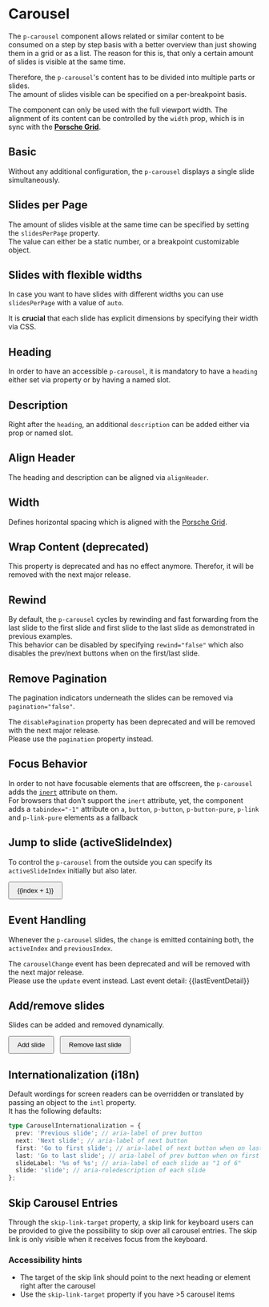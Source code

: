 # Carousel

The `p-carousel` component allows related or similar content to be consumed on a step by step basis with a better
overview than just showing them in a grid or as a list. The reason for this is, that only a certain amount of slides is
visible at the same time.

Therefore, the `p-carousel`'s content has to be divided into multiple parts or slides.  
The amount of slides visible can be specified on a per-breakpoint basis.

<p-inline-notification heading="Layout hint" state="warning" dismiss-button="false">
 The component can only be used with the full viewport width. The alignment of its content can be controlled 
by the <code>width</code> prop, which is in sync with the <b><a href="styles/grid">Porsche Grid</a></b>.
</p-inline-notification>

<TableOfContents></TableOfContents>

## Basic

Without any additional configuration, the `p-carousel` displays a single slide simultaneously.

<Playground :markup="basic" :config="config"></Playground>

## Slides per Page

The amount of slides visible at the same time can be specified by setting the `slidesPerPage` property.  
The value can either be a static number, or a breakpoint customizable object.

<Playground :markup="slidesPerPageMarkup" :config="config">
  <SelectOptions v-model="slidesPerPage" :values="slidesPerPages" name="slidesPerPage"></SelectOptions>
</Playground>

## Slides with flexible widths

In case you want to have slides with different widths you can use `slidesPerPage` with a value of `auto`.

<p-inline-notification heading="Attention" state="warning" dismiss-button="false">
 It is <strong>crucial</strong> that each slide has explicit dimensions by specifying their width via CSS.
</p-inline-notification>

<Playground :markup="slidesPerPageAutoMarkup" :config="config"></Playground>

## Heading

In order to have an accessible `p-carousel`, it is mandatory to have a `heading` either set via property or by having a
named slot.

<Playground :markup="heading" :config="config"></Playground>

## Description

Right after the `heading`, an additional `description` can be added either via prop or named slot.

<Playground :markup="description" :config="config"></Playground>

## Align Header

The heading and description can be aligned via `alignHeader`.

<Playground :markup="alignHeaderMarkup" :config="config">
  <SelectOptions v-model="alignHeader" :values="alignHeaders" name="alignHeader"></SelectOptions>
</Playground>

## Width

Defines horizontal spacing which is aligned with the [Porsche Grid](styles/grid).

<Playground :markup="widthMarkup" :config="config">
  <SelectOptions v-model="width" :values="widths" name="width"></SelectOptions>
</Playground>

## Wrap Content (deprecated)

<p-inline-notification heading="Important note" state="warning" dismiss-button="false">
  This property is deprecated and has no effect anymore. Therefor, it will be removed with the next major release.
</p-inline-notification>

## Rewind

By default, the `p-carousel` cycles by rewinding and fast forwarding from the last slide to the first slide and first
slide to the last slide as demonstrated in previous examples.  
This behavior can be disabled by specifying `rewind="false"` which also disables the prev/next buttons when on the
first/last slide.

<Playground :markup="rewind" :config="config"></Playground>

## Remove Pagination

The pagination indicators underneath the slides can be removed via `pagination="false"`.

<p-inline-notification heading="Deprecation hint" state="warning" dismiss-button="false">
  The <code>disablePagination</code> property has been deprecated and will be removed with the next major release.<br>
  Please use the <code>pagination</code> property instead.
</p-inline-notification>

<Playground :markup="paginationMarkup" :config="config">
  <SelectOptions v-model="pagination" :values="paginations" name="pagination"></SelectOptions>
</Playground>

## Focus Behavior

In order to not have focusable elements that are offscreen, the `p-carousel` adds the
<a href="https://developer.mozilla.org/en-US/docs/Web/API/HTMLElement/inert" target="_blank">`inert`</a> attribute on
them.  
For browsers that don't support the `inert` attribute, yet, the component adds a `tabindex="-1"` attribute on `a`,
`button`, `p-button`, `p-button-pure`, `p-link` and `p-link-pure` elements as a fallback

<Playground :markup="focusBehavior" :config="config"></Playground>

## Jump to slide (activeSlideIndex)

To control the `p-carousel` from the outside you can specify its `activeSlideIndex` initially but also later.

<Playground :frameworkMarkup="jumpToSlideExamples" :config="{ ...config, withoutDemo: true }">
  <p-carousel :theme="theme" :heading="basicHeading" :active-slide-index="activeSlideIndex" v-html="getSlides(3)" @update="(e) => activeSlideIndex = e.detail.activeIndex" style="margin: 0 0 1rem">
  </p-carousel>
  <button v-for="(_, index) in Array(3)" :key="index" type="button" @click="activeSlideIndex = index" :disabled="activeSlideIndex === index">{{index + 1}}</button>
</Playground>

## Event Handling

Whenever the `p-carousel` slides, the `change` is emitted containing both, the `activeIndex` and `previousIndex`.

<p-inline-notification heading="Deprecation hint" state="warning" dismiss-button="false">
  The <code>carouselChange</code> event has been deprecated and will be removed with the next major release.<br>
  Please use the <code>update</code> event instead.
</p-inline-notification>

<Playground :frameworkMarkup="eventHandlingExamples" :config="{ ...config, withoutDemo: true }">
  <p-carousel :theme="theme" :heading="basicHeading" v-html="getSlides(3)" @update="(e) => lastEventDetail = e.detail" style="margin: 0 0 1rem">
  </p-carousel>
  <p-text :theme="theme">Last event detail: {{lastEventDetail}}</p-text>
</Playground>

## Add/remove slides

Slides can be added and removed dynamically.

<Playground :frameworkMarkup="addRemoveSlidesExamples" :config="{ ...config, withoutDemo: true }">
  <p-carousel :theme="theme" :heading="basicHeading" slides-per-page="2" v-html="getSlides(amountOfSlides)" style="margin: 0 0 1rem">
  </p-carousel>
  <button type="button" @click="amountOfSlides++">Add slide</button>
  <button type="button" @click="amountOfSlides--">Remove last slide</button>
</Playground>

## Internationalization (i18n)

Default wordings for screen readers can be overridden or translated by passing an object to the `intl` property.  
It has the following defaults:

```ts
type CarouselInternationalization = {
  prev: 'Previous slide'; // aria-label of prev button
  next: 'Next slide'; // aria-label of next button
  first: 'Go to first slide'; // aria-label of next button when on last slide
  last: 'Go to last slide'; // aria-label of prev button when on first slide
  slideLabel: '%s of %s'; // aria-label of each slide as "1 of 6"
  slide: 'slide'; // aria-roledescription of each slide
};
```

<Playground :markup="internationalization" :config="config"></Playground>

## Skip Carousel Entries

Through the `skip-link-target` property, a skip link for keyboard users can be provided to give the possibility to skip
over all carousel entries. The skip link is only visible when it receives focus from the keyboard.

### <A11yIcon></A11yIcon> Accessibility hints

- The target of the skip link should point to the next heading or element right after the carousel
- Use the `skip-link-target` property if you have >5 carousel items

<Playground :markup="skip" :config="config"></Playground>

<script lang="ts">
import Vue from 'vue';
import Component from 'vue-class-component';
import type { Theme } from '@/models';
import type { CarouselWidth, CarouselAlignHeader } from './carousel-utils'; 
import { getCarouselCodeSamples } from '@porsche-design-system/shared';
import { CAROUSEL_WIDTHS, CAROUSEL_ALIGN_HEADERS } from './carousel-utils'; 

@Component
export default class Code extends Vue {
  config = { themeable: true };

  get theme(): Theme {
    return this.$store.getters.theme;
  }

  basicHeading = "Some heading";
  basicDescription = "Some description";
  getSlides = (amount = 6) => Array.from(Array(amount)).map((_, i) => `<div>Slide ${i+1}</div>`).join('\n  ');

  basic = `<p-carousel heading="${this.basicHeading}">
  ${this.getSlides(4)}
</p-carousel>`;

  slidesPerPage = 2;
  slidesPerPages = [1, 2, 3, 4, 5, '{ base: 1, s: 2, m: 3 }'];
  get slidesPerPageMarkup() {
    return `<p-carousel slides-per-page="${this.slidesPerPage}" heading="${this.basicHeading}">
  ${this.getSlides()}
</p-carousel>`;
  }

  slidesPerPageAutoMarkup = `<p-carousel slides-per-page="auto" heading="${this.basicHeading}">
  <div style="width: 10vw">Slide 1 <p>(10vw)</p></div>
  <div style="width: 200px">Slide 2 <p>(200px)</p></div>
  <div style="width: 100px">Slide 3 <p>(100px)</p></div>
  <div style="width: 40vw">Slide 4 <p>(40vw)</p></div>
  <div style="width: 150px">Slide 5 <p>(150px)</p></div>
  <div style="width: 50vw">Slide 6 <p>(50vw)</p></div>
</p-carousel>`;

  heading = `<p-carousel heading="${this.basicHeading}">
  ${this.getSlides(3)}
</p-carousel>

<p-carousel>
  <h3 slot="heading">Some slotted heading</h3>
  ${this.getSlides(3)}
</p-carousel>`;

  description = `<p-carousel heading="${this.basicHeading}" description="${this.basicDescription}">
  ${this.getSlides(3)}
</p-carousel>

<p-carousel heading="${this.basicHeading}">
  <p slot="description">Some slotted description</p>
  ${this.getSlides(3)}
</p-carousel>`;

  rewind = `<p-carousel rewind="false" heading="${this.basicHeading}">
  ${this.getSlides(3)}
</p-carousel>`;

  pagination = true;
  paginations = [false, true, '{ base: false, m: true }'];
  get paginationMarkup() {
    return `<p-carousel pagination="${this.pagination}" heading="${this.basicHeading}">
  ${this.getSlides(3)}
</p-carousel>`;
}

  alignHeader: CarouselAlignHeader = 'center';
  alignHeaders = CAROUSEL_ALIGN_HEADERS;
  get alignHeaderMarkup() {
    return `<p-carousel align-header="${this.alignHeader}" heading="${this.basicHeading}" description="${this.basicDescription}">
  ${this.getSlides(3)}
</p-carousel>`;
}

  width: CarouselWidth = 'basic';
  widths = CAROUSEL_WIDTHS;
  get widthMarkup() {
    return `<p-carousel width="${this.width}" heading="${this.basicHeading}" description="${this.basicDescription}">
  ${this.getSlides(3)}
</p-carousel>`;
}

  focusBehavior = `<p-carousel heading="${this.basicHeading}">
  ${this.getSlides(4)
    .replace(/Slide 1/, '$& with a <p-link href="#">Link</p-link>')
    .replace(/Slide 2/, '$& with a <p-button type="button">Button</p-button>')
    .replace(/Slide 3/, '$& with a <a href="#">Link</a>')
    .replace(/Slide 4/, '$& with a <button type="button">button</button>')
  }
</p-carousel>`;

  activeSlideIndex = 1;
  jumpToSlideExamples = getCarouselCodeSamples('example-jump-to-slide');

  lastEventDetail = 'none';
  eventHandlingExamples = getCarouselCodeSamples('example-events');

  amountOfSlides = 3;
  addRemoveSlidesExamples = getCarouselCodeSamples('example-dynamic-slides');

  internationalization = `<p-carousel intl="{ slideLabel: 'Slide %s von %s', prev: 'Vorheriger Slide', next: 'Nächster Slide', first: 'Zum ersten Slide', last: 'Zum letzten Slide' }" heading="${this.basicHeading}">
  ${this.getSlides(3)}
</p-carousel>
`;

skip = `<p-carousel heading="${this.basicHeading}" skip-link-target="components/carousel/examples#target">
  ${this.getSlides(4)}
</p-carousel>
<p-heading id="target" tag="h2" size="x-large">Next Heading</p-heading>`;
}
</script>

<style scoped lang="scss">
  @use '@porsche-design-system/components-js/styles' as *;

  :deep(p-carousel div) {
    display: flex;
    align-items: center;
    justify-content: center;
    flex-direction: column;
    background: #00b0f4;
    height: 150px;
    border-radius: $pds-border-radius-small;
  }

  :deep(p-carousel) {
    margin-bottom: $pds-spacing-fluid-medium;
  }

  button {
    padding: .5rem 1rem;

    + button { 
      margin: 0 0 0 .5rem;
    }
  }
</style>
